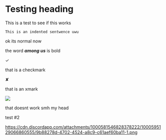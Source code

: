 # Testing heading

This is a test to see if this works

    This is an indented sentwence uwu

ok its normal now

the word ***among us*** is bold

✓

that is a checkmark

✘

that is an xmark

<img src="lonewolfstairsresult.png">

that doesnt work smh my head

test #2

https://cdn.discordapp.com/attachments/1000581546828378222/1000595129066860555/9b88278d-4702-4524-a8c9-c61aef60ba11-1.png

